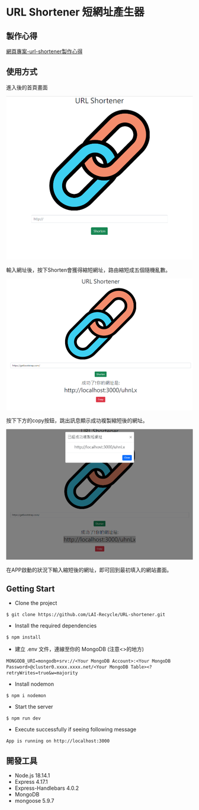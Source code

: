 # URL Shortener 短網址產生器

## 製作心得
[網頁專案-url-shortener製作心得](https://medium.com/@xfjioyhn/網頁專案-url-shortener製作心得-faa53056a3c8)

## 使用方式

進入後的首頁畫面

![image](./image/image-01.png)

輸入網址後，按下Shorten會獲得縮短網址，路由縮短成五個隨機亂數。

![image](./image/image-02.png)

按下下方的copy按鈕，跳出訊息顯示成功複製縮短後的網址。

![image](./image/image-03.png)

在APP啟動的狀況下輸入縮短後的網址，即可回到最初填入的網站畫面。


##  Getting Start
- Clone the project
```
$ git clone https://github.com/LAI-Recycle/URL-shortener.git
```
- Install the required dependencies
```
$ npm install
```
- 建立 .env 文件，連線至你的 MongoDB (注意<>的地方)
```
MONGODB_URI=mongodb+srv://<Your MongoDB Account>:<Your MongoDB Password>@cluster0.xxxx.xxxx.net/<Your MongoDB Table><?retryWrites=true&w=majority
```
- Install nodemon
```
$ npm i nodemon
```
- Start the server
```
$ npm run dev
```
- Execute successfully if seeing following message
```
App is running on http://localhost:3000
```

## 開發工具
- Node.js 18.14.1
- Express 4.17.1
- Express-Handlebars 4.0.2
- MongoDB
- mongoose 5.9.7
